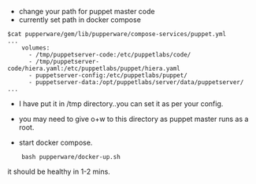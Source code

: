 - change your path for puppet master code
- currently set path in docker compose


```
$cat pupperware/gem/lib/pupperware/compose-services/puppet.yml
...
    volumes:
      - /tmp/puppetserver-code:/etc/puppetlabs/code/
      - /tmp/puppetserver-code/hiera.yaml:/etc/puppetlabs/puppet/hiera.yaml
      - puppetserver-config:/etc/puppetlabs/puppet/
      - puppetserver-data:/opt/puppetlabs/server/data/puppetserver/
...
```
- I have put it in /tmp directory..you can set it as per your config.
- you may need to give o+w to this directory as puppet master runs as a root.

- start docker compose.
```
    bash pupperware/docker-up.sh
```
it should be healthy in 1-2 mins.
